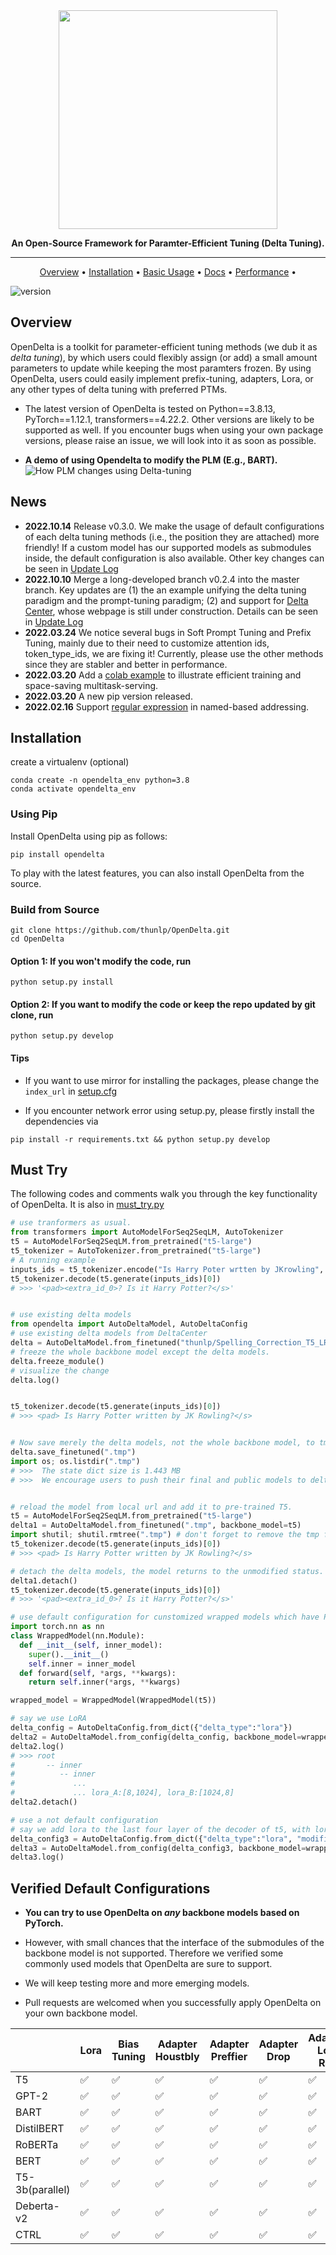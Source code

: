 <div align="center">


<img src="https://s4.ax1x.com/2022/02/14/Hy7lAf.png" width="350px">

**An Open-Source Framework for Paramter-Efficient Tuning (Delta Tuning).**

------

<p align="center">
  <a href="#Overview">Overview</a> •
  <a href="#installation">Installation</a> •
  <a href="https://opendelta.readthedocs.io/en/latest/notes/usage.html">Basic Usage</a> • 
  <a href="https://opendelta.readthedocs.io/">Docs</a> • 
  <a href="https://docs.google.com/spreadsheets/d/1BIVa8ocAPga-u7rBOXLYaTfaJSjI1dWfwohmLjmFDrY/edit?usp=sharing">Performance</a> •


</p>

</div>

![version](https://img.shields.io/badge/version-0.0.1-blue)


## Overview

OpenDelta is a toolkit for parameter-efficient tuning methods (we dub it as *delta tuning*), by which users could flexibly assign (or add) a small amount parameters to update while keeping the most paramters frozen. By using OpenDelta, users could easily implement prefix-tuning, adapters, Lora, or any other types of delta tuning with preferred PTMs.

- The latest version of OpenDelta is tested on Python==3.8.13, PyTorch==1.12.1, transformers==4.22.2. Other versions are likely to be supported as well. If you encounter bugs when using your own package versions, please raise an issue, we will look into it as soon as possible. 

- **A demo of using Opendelta to modify the PLM (E.g., BART).**
![How PLM changes using Delta-tuning](docs/source/imgs/demo.gif)

## News
- **2022.10.14** Release v0.3.0. We make the usage of default configurations of each delta tuning methods (i.e., the position they are attached) more friendly! If a custom model has our supported models as submodules inside, the default configuration is also available. Other key changes can be seen in [Update Log](https://opendelta.readthedocs.io/en/latest/notes/update.html#version-0-3-0)
- **2022.10.10** Merge a long-developed branch v0.2.4 into the master branch. Key updates are (1) the an example unifying the delta tuning paradigm and the prompt-tuning paradigm; (2) and support for [Delta Center](https://www.openbmb.org/toolKits/deltacenter), whose webpage is still under construction. Details can be seen in [Update Log](https://opendelta.readthedocs.io/en/latest/notes/update.html#version-0-2-4)
- **2022.03.24** We notice several bugs in Soft Prompt Tuning and Prefix Tuning, mainly due to their need to customize attention ids, token_type_ids, we are fixing it! Currently, please use the other methods since they are stabler and better in performance. 
- **2022.03.20** Add a [colab example](https://colab.research.google.com/drive/1uAhgAdc8Qr42UKYDlgUv0f7W1-gAFwGo?usp=sharing) to illustrate efficient training and space-saving multitask-serving.
- **2022.03.20** A new pip version released.
- **2022.02.16** Support [regular expression](https://opendelta.readthedocs.io/en/latest/notes/namebasedaddr.html#regexexpr) in named-based addressing. 

## Installation
create a virtualenv (optional)
```shell
conda create -n opendelta_env python=3.8
conda activate opendelta_env
```

### Using Pip



Install OpenDelta using pip as follows:
```shell
pip install opendelta
```

To play with the latest features, you can also install OpenDelta from the source.

### Build from Source

```shell
git clone https://github.com/thunlp/OpenDelta.git
cd OpenDelta
``` 

#### Option 1: If you won't modify the code, run
```shell
python setup.py install
```

#### Option 2:  If you want to modify the code or keep the repo updated by git clone, run
```shell
python setup.py develop
```

#### Tips
- If you want to use mirror for installing the packages, please change the `index_url` in [setup.cfg](setup.cfg)

- If you encounter network error using setup.py, please firstly install the dependencies via
```shell
pip install -r requirements.txt && python setup.py develop
```

## Must Try
The following codes and comments walk you through the key functionality of OpenDelta. It is also in [must_try.py](https://github.com/thunlp/OpenDelta/tree/main/examples/unittest/must_try.py)

```python
# use tranformers as usual.
from transformers import AutoModelForSeq2SeqLM, AutoTokenizer
t5 = AutoModelForSeq2SeqLM.from_pretrained("t5-large")
t5_tokenizer = AutoTokenizer.from_pretrained("t5-large")
# A running example
inputs_ids = t5_tokenizer.encode("Is Harry Poter wrtten by JKrowling", return_tensors="pt")
t5_tokenizer.decode(t5.generate(inputs_ids)[0]) 
# >>> '<pad><extra_id_0>? Is it Harry Potter?</s>'


# use existing delta models
from opendelta import AutoDeltaModel, AutoDeltaConfig
# use existing delta models from DeltaCenter
delta = AutoDeltaModel.from_finetuned("thunlp/Spelling_Correction_T5_LRAdapter_demo", backbone_model=t5)
# freeze the whole backbone model except the delta models.
delta.freeze_module()
# visualize the change
delta.log()


t5_tokenizer.decode(t5.generate(inputs_ids)[0]) 
# >>> <pad> Is Harry Potter written by JK Rowling?</s>


# Now save merely the delta models, not the whole backbone model, to tmp/
delta.save_finetuned(".tmp")
import os; os.listdir(".tmp")
# >>>  The state dict size is 1.443 MB
# >>>  We encourage users to push their final and public models to delta center to share them with the community!


# reload the model from local url and add it to pre-trained T5.
t5 = AutoModelForSeq2SeqLM.from_pretrained("t5-large")
delta1 = AutoDeltaModel.from_finetuned(".tmp", backbone_model=t5)
import shutil; shutil.rmtree(".tmp") # don't forget to remove the tmp files. 
t5_tokenizer.decode(t5.generate(inputs_ids)[0]) 
# >>> <pad> Is Harry Potter written by JK Rowling?</s>

# detach the delta models, the model returns to the unmodified status.
delta1.detach()
t5_tokenizer.decode(t5.generate(inputs_ids)[0])  
# >>> '<pad><extra_id_0>? Is it Harry Potter?</s>'

# use default configuration for cunstomized wrapped models which have PLMs inside. This is a common need for users. 
import torch.nn as nn
class WrappedModel(nn.Module):
  def __init__(self, inner_model):
    super().__init__()
    self.inner = inner_model
  def forward(self, *args, **kwargs):
    return self.inner(*args, **kwargs)

wrapped_model = WrappedModel(WrappedModel(t5))

# say we use LoRA
delta_config = AutoDeltaConfig.from_dict({"delta_type":"lora"})
delta2 = AutoDeltaModel.from_config(delta_config, backbone_model=wrapped_model)
delta2.log()
# >>> root
#       -- inner
#          -- inner
#             ...
#             ... lora_A:[8,1024], lora_B:[1024,8]
delta2.detach()

# use a not default configuration
# say we add lora to the last four layer of the decoder of t5, with lora rank=5
delta_config3 = AutoDeltaConfig.from_dict({"delta_type":"lora", "modified_modules":["[r]decoder.*((20)|(21)|(22)|(23)).*DenseReluDense\.wi"], "lora_r":5})
delta3 = AutoDeltaModel.from_config(delta_config3, backbone_model=wrapped_model)
delta3.log()

```

## Verified Default Configurations  

- **You can try to use OpenDelta on *any* backbone models based on PyTorch.**  
- However, with small chances that the interface of the submodules of the backbone model is not supported. Therefore we verified some commonly
used models that OpenDelta are sure to support.

- We will keep testing more and more emerging models.

- Pull requests are welcomed when you successfully apply OpenDelta on your own backbone model.


|            | Lora | Bias<br>Tuning  | Adapter<br>Houstbly | Adapter<br>Preffier  | Adapter<br>Drop  | Adapater<br> Low-Rank   | Compactor  |Prefix<br> Tuning      | Prompt <br> Tuning |
| --------- | ---- | ---- | ---- | ---- | ---- | ---- | ---- | ----- | ----- | 
| T5             | ✅  | ✅  | ✅  | ✅  | ✅  | ✅  | ✅  | ✅  | ✅  |
| GPT-2          | ✅  | ✅  | ✅  | ✅  | ✅  | ✅  | ✅  | ✅  |     |
| BART           | ✅  | ✅  | ✅  | ✅  | ✅  | ✅  | ✅  | ✅  |     | 
| DistilBERT     | ✅  | ✅  | ✅  | ✅  | ✅  | ✅  | ✅  | ✅  |     | 
| RoBERTa        | ✅  | ✅  | ✅  | ✅  | ✅  | ✅  | ✅  | ✅  |     |
| BERT           | ✅  | ✅  | ✅  | ✅  | ✅  | ✅  | ✅  | ✅  | ✅  |
| T5-3b(parallel)| ✅  | ✅  | ✅  | ✅  | ✅  | ✅  | ✅  | ✅  | ✅  |
| Deberta-v2     | ✅  | ✅  | ✅  | ✅  | ✅  | ✅  | ✅  |     |     |
| CTRL           | ✅  | ✅  | ✅  | ✅  | ✅  | ✅  | ✅  |     |     |





